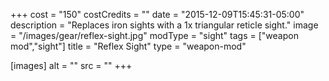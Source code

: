 +++
cost = "150"
costCredits = ""
date = "2015-12-09T15:45:31-05:00"
description = "Replaces iron sights with a 1x triangular reticle sight."
image = "/images/gear/reflex-sight.jpg"
modType = "sight"
tags = ["weapon mod","sight"]
title = "Reflex Sight"
type = "weapon-mod"

[images]
  alt = ""
  src = ""
+++
